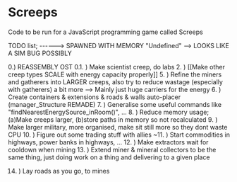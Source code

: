 # Screeps
Code to be run for a JavaScript programming game called Screeps

TODO list;
------> SPAWNED WITH MEMORY "Undefined" --> LOOKS LIKE A SIM BUG POSSIBLY

0.) REASSEMBLY OST
 0.1. ) Make scientist creep, do labs
 2.   ) [[Make other creep types SCALE with energy capacity properly]]
 5.   ) Refine the miners and gatherers into LARGER creeps, also try to reduce wastage (especially with gatherers) a bit more --> Mainly just huge carriers for the energy
 6.   ) Create containers & extensions & roads & walls auto-placer (manager_Structure REMADE)
 7.   ) Generalise some useful commands like "findNearestEnergySource_inRoom()", ...
 8.   ) Reduce memory usage; (a)Make creeps larger, (b)store paths in memory so not recalculated
 9.   ) Make larger military, more organised, make sit still more so they dont waste CPU
 10.  ) Figure out some trading stuff with allies
~11.  ) Start commodities in highways, power banks in highways, ...
 12.  ) Make extractors wait for cooldown when mining 
 13.  ) Extend miner & mineral collectors to be the same thing, just doing work on a thing and delivering to a given place

 14.  ) Lay roads as you go, to mines